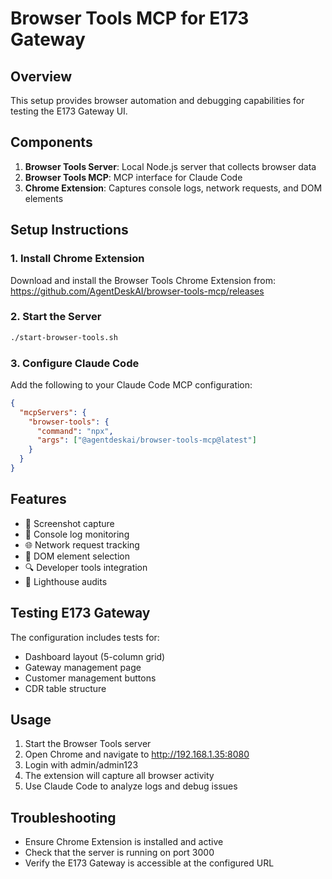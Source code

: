 # Browser Tools MCP for E173 Gateway

## Overview
This setup provides browser automation and debugging capabilities for testing the E173 Gateway UI.

## Components
1. **Browser Tools Server**: Local Node.js server that collects browser data
2. **Browser Tools MCP**: MCP interface for Claude Code
3. **Chrome Extension**: Captures console logs, network requests, and DOM elements

## Setup Instructions

### 1. Install Chrome Extension
Download and install the Browser Tools Chrome Extension from:
https://github.com/AgentDeskAI/browser-tools-mcp/releases

### 2. Start the Server
```bash
./start-browser-tools.sh
```

### 3. Configure Claude Code
Add the following to your Claude Code MCP configuration:
```json
{
  "mcpServers": {
    "browser-tools": {
      "command": "npx",
      "args": ["@agentdeskai/browser-tools-mcp@latest"]
    }
  }
}
```

## Features
- 📸 Screenshot capture
- 📝 Console log monitoring
- 🌐 Network request tracking
- 🎯 DOM element selection
- 🔍 Developer tools integration
- 🚦 Lighthouse audits

## Testing E173 Gateway

The configuration includes tests for:
- Dashboard layout (5-column grid)
- Gateway management page
- Customer management buttons
- CDR table structure

## Usage

1. Start the Browser Tools server
2. Open Chrome and navigate to http://192.168.1.35:8080
3. Login with admin/admin123
4. The extension will capture all browser activity
5. Use Claude Code to analyze logs and debug issues

## Troubleshooting

- Ensure Chrome Extension is installed and active
- Check that the server is running on port 3000
- Verify the E173 Gateway is accessible at the configured URL

